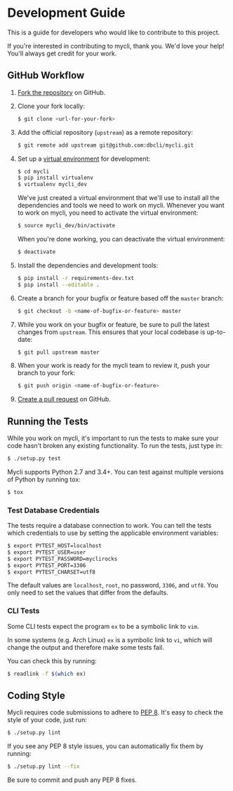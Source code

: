 # Development Guide

This is a guide for developers who would like to contribute to this project.

If you're interested in contributing to mycli, thank you. We'd love your help!
You'll always get credit for your work.

## GitHub Workflow

1. [Fork the repository](https://github.com/dbcli/mycli) on GitHub.

2. Clone your fork locally:
    ```bash
    $ git clone <url-for-your-fork>
    ```

3. Add the official repository (`upstream`) as a remote repository:
    ```bash
    $ git remote add upstream git@github.com:dbcli/mycli.git
    ```

4. Set up a [virtual environment](http://docs.python-guide.org/en/latest/dev/virtualenvs)
   for development:

    ```bash
    $ cd mycli
    $ pip install virtualenv
    $ virtualenv mycli_dev
    ```

    We've just created a virtual environment that we'll use to install all the dependencies
    and tools we need to work on mycli. Whenever you want to work on mycli, you
    need to activate the virtual environment:

    ```bash
    $ source mycli_dev/bin/activate
    ```

    When you're done working, you can deactivate the virtual environment:

    ```bash
    $ deactivate
    ```

5. Install the dependencies and development tools:

    ```bash
    $ pip install -r requirements-dev.txt
    $ pip install --editable .
    ```

6. Create a branch for your bugfix or feature based off the `master` branch:

    ```bash
    $ git checkout -b <name-of-bugfix-or-feature> master
    ```

7. While you work on your bugfix or feature, be sure to pull the latest changes from `upstream`. This ensures that your local codebase is up-to-date:

    ```bash
    $ git pull upstream master
    ```

8. When your work is ready for the mycli team to review it, push your branch to your fork:

    ```bash
    $ git push origin <name-of-bugfix-or-feature>
    ```

9. [Create a pull request](https://help.github.com/articles/creating-a-pull-request-from-a-fork/)
   on GitHub.


## Running the Tests

While you work on mycli, it's important to run the tests to make sure your code
hasn't broken any existing functionality. To run the tests, just type in:

```bash
$ ./setup.py test
```

Mycli supports Python 2.7 and 3.4+. You can test against multiple versions of
Python by running tox:

```bash
$ tox
```


### Test Database Credentials

The tests require a database connection to work. You can tell the tests which
credentials to use by setting the applicable environment variables:

```bash
$ export PYTEST_HOST=localhost
$ export PYTEST_USER=user
$ export PYTEST_PASSWORD=myclirocks
$ export PYTEST_PORT=3306
$ export PYTEST_CHARSET=utf8
```

The default values are `localhost`, `root`, no password, `3306`, and `utf8`.
You only need to set the values that differ from the defaults.


### CLI Tests

Some CLI tests expect the program `ex` to be a symbolic link to `vim`.

In some systems (e.g. Arch Linux) `ex` is a symbolic link to `vi`, which will
change the output and therefore make some tests fail.

You can check this by running:
```bash
$ readlink -f $(which ex)
```


## Coding Style

Mycli requires code submissions to adhere to
[PEP 8](https://www.python.org/dev/peps/pep-0008/).
It's easy to check the style of your code, just run:

```bash
$ ./setup.py lint
```

If you see any PEP 8 style issues, you can automatically fix them by running:

```bash
$ ./setup.py lint --fix
```

Be sure to commit and push any PEP 8 fixes.
